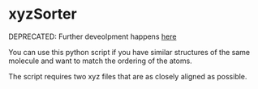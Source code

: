 # xyzSorter

DEPRECATED: Further deveolpment happens [here](https://gitlab.gwdg.de/orca-helpers/orca-helpers/)

You can use this python script if you have similar structures of the same molecule
and want to match the ordering of the atoms.

The script requires two xyz files that are as closely aligned as possible. 
